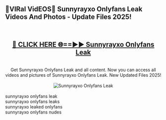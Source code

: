 <h2>🔴VIRal VidEOS🔴 Sunnyrayxo Onlyfans Leak Videos And Photos - Update Files 2025!</h2>
<br>
<div align="center">
<h2><a href="https://virallinks.top/odZfE0" rel="nofollow">🔴 CLICK HERE 🌐==►► Sunnyrayxo Onlyfans Leak</a></h2>
<br>
Get Sunnyrayxo Onlyfans Leak and all content. Now you can access all videos and pictures of Sunnyrayxo Onlyfans Leak. New Updated Files 2025!
<br>
<br>
<a href="https://virallinks.top/odZfE0" rel="nofollow" data-target="animated-image.originalLink"><img src="https://i.imgur.com/dJHk4Zq.gif)" alt="Sunnyrayxo Onlyfans Leak" style="max-width: 100%; display: inline-block;" data-target="animated-image.originalImage"></a>
</div>
<br>
sunnyrayxo onlyfans leak<br>
sunnyrayxo onlyfans leaks<br>
sunnyrayxo leaked onlyfans<br>
sunnyrayxo onlyfans nudes